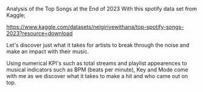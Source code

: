 Analysis of the Top Songs at the End of 2023
With this spotify data set from Kaggle;

https://www.kaggle.com/datasets/nelgiriyewithana/top-spotify-songs-2023?resource=download

Let's discover just what it takes for artists to break through the noise and make an impact with their music.

Using numerical KPI's such as total streams and playlist appearences to musical indicators such as BPM (beats per minute), Key and Mode come with me as we discover what it takes to make a hit and who came out on top.

